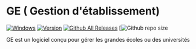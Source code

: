 # GE ( Gestion d'établissement)

[![Windows](https://img.shields.io/badge/Windows-yes-red.svg)](#README)
[![Version](https://img.shields.io/badge/Version-1.0.0-teal)](https://github.com/jahjuno/GE/releases)
[![Github All Releases](https://img.shields.io/github/downloads/jahjuno/GE/total?style=flat-square)](https://github.com/jahjuno/GE/releases/download/v1.0.0/ge.exe)
[![Github repo size](https://img.shields.io/github/repo-size/jahjuno/GE)

GE est un logiciel conçu pour gérer les grandes écoles ou des universités


